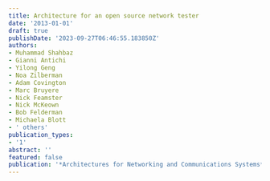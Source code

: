 ```yaml
---
title: Architecture for an open source network tester
date: '2013-01-01'
draft: true
publishDate: '2023-09-27T06:46:55.183850Z'
authors:
- Muhammad Shahbaz
- Gianni Antichi
- Yilong Geng
- Noa Zilberman
- Adam Covington
- Marc Bruyere
- Nick Feamster
- Nick McKeown
- Bob Felderman
- Michaela Blott
- ' others'
publication_types:
- '1'
abstract: ''
featured: false
publication: '*Architectures for Networking and Communications Systems*'
---
```


